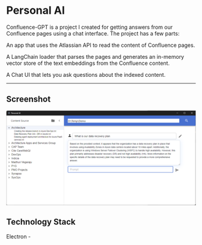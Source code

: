 # Personal AI

Confluence-GPT is a project I created for getting answers from our Confluence pages using a chat interface.  The project has a few parts:

An app that uses the Atlassian API to read the content of Confluence pages.

A LangChain loader that parses the pages and generates an in-memory vector store of the text embeddings from the Confluence content.

A Chat UI that lets you ask questions about the indexed content.

---
## Screenshot

![Screenshot](https://github.com/jonfleming/PersonalAI/raw/main/screenshot.png)

## Technology Stack
Electron - 
